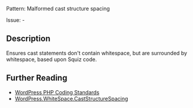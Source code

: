 Pattern: Malformed cast structure spacing

Issue: -

## Description

Ensures cast statements don't contain whitespace, but are surrounded by whitespace, based upon Squiz code.

## Further Reading

* [WordPress PHP Coding Standards](https://make.wordpress.org/core/handbook/best-practices/coding-standards/php/#space-usage)
* [WordPress.WhiteSpace.CastStructureSpacing](https://github.com/WordPress/WordPress-Coding-Standards/tree/develop/WordPress/Sniffs/WhiteSpace/CastStructureSpacingSniff.php)